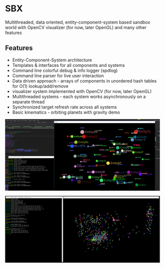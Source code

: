 # SBX
Multithreaded, data oriented, entity-component-system based sandbox world with OpenCV visualizer (for now, later OpenGL) and many other features
## Features
- Entity-Component-System architecture
- Templates & interfaces for all components and systems
- Command line colorful debug & info logger (spdlog)
- Command line parser for live user interaction
- Data driven approach - arrays of components in unordered hash tables for O(1) lookup/add/remove
- visualizer system implemented with OpenCV (for now, later OpenGL)
- Multithreaded systems - each system works asynchronously on a separate thread
- Synchronized target refresh rate across all systems
- Basic kinematics - orbiting planets with gravity demo

![blobs](https://github.com/zdenyhraz/SBX/blob/master/pics/2.png?raw=true)

![blobs](https://github.com/zdenyhraz/SBX/blob/master/pics/3.png?raw=true)
